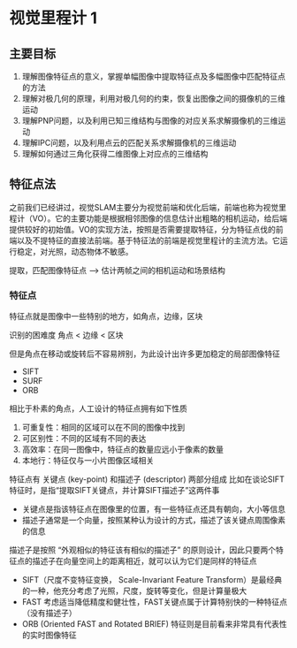 # 视觉里程计 1

## 主要目标

1. 理解图像特征点的意义，掌握单幅图像中提取特征点及多幅图像中匹配特征点的方法
2. 理解对极几何的原理，利用对极几何的约束，恢复出图像之间的摄像机的三维运动
3. 理解PNP问题，以及利用已知三维结构与图像的对应关系求解摄像机的三维运动
4. 理解IPC问题，以及利用点云的匹配关系求解摄像机的三维运动
5. 理解如何通过三角化获得二维图像上对应点的三维结构

## 特征点法

之前我们已经讲过，视觉SLAM主要分为视觉前端和优化后端，前端也称为视觉里程计（VO）。它的主要功能是根据相邻图像的信息估计出粗略的相机运动，给后端提供较好的初始值。VO的实现方法，按照是否需要提取特征，分为特征点伐的前端以及不提特征的直接法前端。基于特征法的前端是视觉里程计的主流方法。它运行稳定，对光照，动态物体不敏感。

提取，匹配图像特征点 --> 估计两帧之间的相机运动和场景结构

### 特征点

特征点就是图像中一些特别的地方，如角点，边缘，区块

识别的困难度 角点 < 边缘 < 区块

但是角点在移动或旋转后不容易辨别，为此设计出许多更加稳定的局部图像特征

+ SIFT
+ SURF
+ ORB

相比于朴素的角点，人工设计的特征点拥有如下性质

1. 可重复性：相同的区域可以在不同的图像中找到
2. 可区别性：不同的区域有不同的表达
3. 高效率：在同一图像中，特征点的数量应远小于像素的数量
4. 本地行：特征仅与一小片图像区域相关

特征点有 关键点 (key-point) 和描述子 (descriptor) 两部分组成
比如在谈论SIFT特征时，是指“提取SIFT关键点，并计算SIFT描述子”这两件事

+ 关键点是指该特征点在图像里的位置，有一些特征点还具有朝向，大小等信息
+ 描述子通常是一个向量，按照某种认为设计的方式，描述了该关键点周围像素的信息

描述子是按照 “外观相似的特征该有相似的描述子” 的原则设计，因此只要两个特征点的描述子在向量空间上的距离相近，就可以认为它们是同样的特征点

+ SIFT（尺度不变特征变换， Scale-Invariant Feature Transform）是最经典的一种，他充分考虑了光照，尺度，旋转等变化，但是计算量极大
+ FAST 考虑适当降低精度和健壮性，FAST关键点属于计算特别快的一种特征点（没有描述子）
+ ORB (Oriented FAST and Rotated BRIEF) 特征则是目前看来非常具有代表性的实时图像特征
